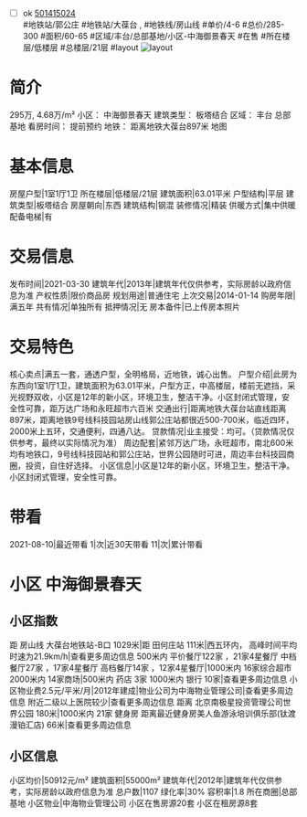 - [ ] ok [501415024](https://bj.5i5j.com/ershoufang/501415024.html)  
 #地铁站/郭公庄 #地铁站/大葆台 ,  #地铁线/房山线
#单价/4-6 #总价/285-300 #面积/60-65   #区域/丰台/总部基地/小区-中海御景春天 #在售 #所在楼层/低楼层 #总楼层/21层 #layout 
![layout](http://image2a.5i5j.com/bdir/layout/9a89b26e98ba44c893758a74b6b42752.jpg_P5.jpg) 
# 简介 
 295万,  4.68万/m² 
小区： 中海御景春天
建筑类型： 板塔结合
区域： 丰台 总部基地
看房时间： 提前预约
地铁： 距离地铁大葆台897米 地图
# 基本信息 
 房屋户型|1室1厅1卫
所在楼层|低楼层/21层
建筑面积|63.01平米
户型结构|平层
建筑类型|板塔结合
房屋朝向|东西
建筑结构|钢混
装修情况|精装
供暖方式|集中供暖
配备电梯|有
# 交易信息 
 发布时间|2021-03-30
建筑年代|2013年|建筑年代仅供参考，实际房龄以政府信息为准
产权性质|限价商品房
规划用途|普通住宅
上次交易|2014-01-14
购房年限|满五年
共有情况|单独所有
抵押情况|无
房本备件|已上传房本照片
# 交易特色 
 核心卖点|满五一套，通透户型，全明格局，近地铁，诚心出售。
户型介绍|此房为东西向1室1厅1卫，建筑面积为63.01平米，户型方正，中高楼层，楼前无遮挡，采光视野双收，小区是12年的新小区，环境卫生，整洁干净。小区封闭式管理，安全性可靠，距万达广场和永旺超市六百米
交通出行|距离地铁大葆台站直线距离897米，距离地铁9号线科技园站房山线郭公庄站都很近500-700米，临近四环，2000米上五环，交通便利，四通八达。
贷款情况|业主接受：均可。（贷款情况仅供参考，最终以实际情况为准）
周边配套|紧邻万达广场，永旺超市，南北600米均有地铁口，9号线科技园站和郭公庄站，世界公园随时可进，周边丰台科技园商圈，投资，自住好选择。
小区信息|小区是12年的新小区，环境卫生，整洁干净。小区封闭式管理，安全性可靠。
# 带看 
 2021-08-10|最近带看	 1|次|近30天带看	 11|次|累计带看
# 小区 中海御景春天
## 小区指数 
 距 房山线 大葆台地铁站-B口 1029米|距 田何庄站 111米|西五环内， 高峰时间平均时速为21.9km/h|查看更多周边信息
500米内 平价餐厅122家 ，21家4星餐厅
中档餐厅27家 ，17家4星餐厅
高档餐厅14家 ，12家4星餐厅|1000米内 16家综合超市
2000米内 14家商场|500米内 药店 3家
1000米内 银行 10家|查看更多周边信息
小区物业费2.5元/平米/月|2012年建成|物业公司为中海物业管理公司|查看更多周边信息
附近二级以上医院较少|查看更多周边信息
距离 北京南极星投资管理公司世界公园 180米|1000米内 21家 健身房
距离最近健身房美人鱼游泳培训俱乐部(钛渡漫铂汇店) 66米|查看更多周边信息
## 小区信息 
 小区均价|50912元/m²
建筑面积|55000m²
建筑年代|2012年|建筑年代仅供参考，实际房龄以政府信息为准
总户数|1107
绿化率|30%
容积率|1.8
所在商圈|总部基地
小区物业|中海物业管理公司
小区在售房源20套
小区在租房源8套
